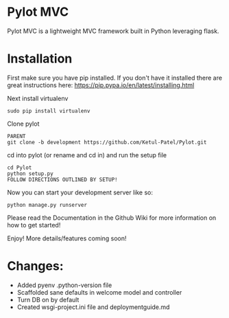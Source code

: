 # Pylot MVC
Pylot MVC is a lightweight MVC framework built in Python leveraging flask.

# Installation

First make sure you have pip installed. If you don't have it installed there are great instructions here: https://pip.pypa.io/en/latest/installing.html

Next install virtualenv
```
sudo pip install virtualenv
```

Clone pylot
```
PARENT
git clone -b development https://github.com/Ketul-Patel/Pylot.git
```

cd into pylot (or rename and cd in) and run the setup file
```
cd Pylot
python setup.py
FOLLOW DIRECTIONS OUTLINED BY SETUP!
```

Now you can start your development server like so:
```
python manage.py runserver
```

Please read the Documentation in the Github Wiki for more information on how to get started!

Enjoy! More details/features coming soon!

# Changes:
* Added pyenv .python-version file
* Scaffolded sane defaults in welcome model and controller
* Turn DB on by default
* Created wsgi-project.ini file and deploymentguide.md

